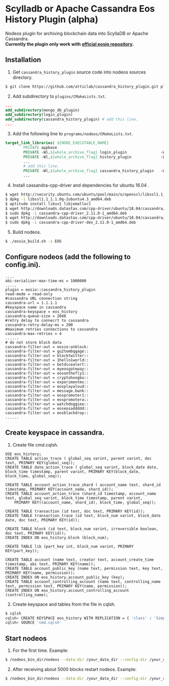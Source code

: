 # Scylladb or Apache Cassandra Eos History Plugin (alpha)
Nodeos plugin for archiving blockchain data into ScyllaDB or Apache Cassandra.  
**Currently the plugin only work with [official eosio repository](https://github.com/EOSIO/eos).**  
## Installation
1. Get `cassandra_history_plugin` source code into nodeos sources directory.  
```sh
$ git clone https://github.com/atticlab/cassandra_history_plugin.git plugins/cassandra_history_plugin  
```  
2. Add subdirectory to `plugins/CMakeLists.txt`.

```cmake
...
add_subdirectory(mongo_db_plugin)
add_subdirectory(login_plugin)
add_subdirectory(cassandra_history_plugin) # add this line.
...
```
3. Add the following line to `programs/nodeos/CMakeLists.txt`.

```cmake
target_link_libraries( ${NODE_EXECUTABLE_NAME}
        PRIVATE appbase
        PRIVATE -Wl,${whole_archive_flag} login_plugin               -Wl,${no_whole_archive_flag}
        PRIVATE -Wl,${whole_archive_flag} history_plugin             -Wl,${no_whole_archive_flag}
        ...
        # add this line.
        PRIVATE -Wl,${whole_archive_flag} cassandra_history_plugin   -Wl,${no_whole_archive_flag}
        ...
```
4. Install cassandra-cpp-driver and dependencies for ubuntu 16.04 .  
```sh
$ wget http://security.ubuntu.com/ubuntu/pool/main/o/openssl/libssl1.1_1.1.0g-2ubuntu4.3_amd64.deb
$ dpkg -i libssl1.1_1.1.0g-2ubuntu4.3_amd64.deb
$ aptitude install libuv1 libjemalloc1
$ wget http://downloads.datastax.com/cpp-driver/ubuntu/18.04/cassandra/v2.11.0/cassandra-cpp-driver_2.11.0-1_amd64.deb
$ sudo dpkg -i cassandra-cpp-driver_2.11.0-1_amd64.deb
$ wget http://downloads.datastax.com/cpp-driver/ubuntu/18.04/cassandra/v2.11.0/cassandra-cpp-driver-dev_2.11.0-1_amd64.deb
$ sudo dpkg -i cassandra-cpp-driver-dev_2.11.0-1_amd64.deb
```  
5. Build nodeos.   
```sh
$ ./eosio_build.sh -s EOS
```
## Configure nodeos (add the following to config.ini). 
```plain
....
abi-serializer-max-time-ms = 1000000
.....
plugin = eosio::cassandra_history_plugin
read-mode = read-only
#cassandra URL connection string
cassandra-url = 1.1.1.1
#keyspace name in cassandra 
cassandra-keyspace = eos_history
cassandra-queue-size = 2048
#retry delay to connecrt to cassandra
cassandra-retry-delay-ms = 200
#maximum retries connections to cassandra
cassandra-max-retries = 4
......
# do not store block data
cassandra-filter-out = eosio:onblock:
cassandra-filter-out = gu2tembqgage::
cassandra-filter-out = blocktwitter::
cassandra-filter-out = 1hello1world::
cassandra-filter-out = betdicealert::
cassandra-filter-out = myeosgateway::
cassandra-filter-out = eosonthefly1::
cassandra-filter-out = cryptohongbo::
cassandra-filter-out = experimentms::
cassandra-filter-out = eosplayaloud::
cassandra-filter-out = message.bank::
cassandra-filter-out = eospromoter1::
cassandra-filter-out = eospromotera::
cassandra-filter-out = watchdoggiee::
cassandra-filter-out = eoseosaddddd::
cassandra-filter-out = eosblackdrop::
......
```  

## Create keyspace in cassandra.
1. Create file cmd.cqlsh.  
```plain
USE eos_history;
CREATE TABLE action_trace ( global_seq varint, parent varint, doc text, PRIMARY KEY(global_seq));
CREATE TABLE date_action_trace ( global_seq varint, block_date date, block_time timestamp, parent varint, PRIMARY KEY(block_date, block_time, global_seq));

CREATE TABLE account_action_trace_shard ( account_name text, shard_id timestamp, PRIMARY KEY(account_name, shard_id));
CREATE TABLE account_action_trace (shard_id timestamp, account_name text, global_seq varint, block_time timestamp, parent varint,
    PRIMARY KEY((account_name, shard_id), block_time, global_seq));

CREATE TABLE transaction (id text, doc text, PRIMARY KEY(id));
CREATE TABLE transaction_trace (id text, block_num varint, block_date date, doc text, PRIMARY KEY(id));

CREATE TABLE block (id text, block_num varint, irreversible boolean, doc text, PRIMARY KEY(id));
CREATE INDEX ON eos_history.block (block_num);

CREATE TABLE lib (part_key int, block_num varint, PRIMARY KEY(part_key));

CREATE TABLE account (name text, creator text, account_create_time timestamp, abi text, PRIMARY KEY(name));
CREATE TABLE account_public_key (name text, permission text, key text, PRIMARY KEY(name, permission));
CREATE INDEX ON eos_history.account_public_key (key);
CREATE TABLE account_controlling_account (name text, controlling_name text, permission text, PRIMARY KEY(name, permission));
CREATE INDEX ON eos_history.account_controlling_account (controlling_name);
```  
2. Create keyspace and tables from the file in cqlsh.  
```sh
$ cqlsh
cqlsh> CREATE KEYSPACE eos_history WITH REPLICATION = { 'class' : 'SimpleStrategy', 'replication_factor' : 1 } ;   
cqlsh> SOURCE 'cmd.cqlsh'
```  

## Start nodeos

1. For the first time. Example: 
```sh
$ /nodeos_bin_dir/nodeos --data-dir /your_data_dir --config-dir /your_config_dir --delete-all-blocks --genesis-json genesis.json
```  
2. After receiving about 5000 blocks restart nodeos. Example:  
```sh
$ /nodeos_bin_dir/nodeos --data-dir /your_data_dir --config-dir /your_config_dir
```




